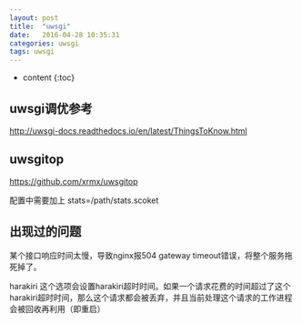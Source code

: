 ```yaml
---
layout: post
title:  "uwsgi"
date:   2016-04-28 10:35:31
categories: uwsgi
tags: uwsgi
---
```


* content
{:toc}


## uwsgi调优参考

http://uwsgi-docs.readthedocs.io/en/latest/ThingsToKnow.html

## uwsgitop

https://github.com/xrmx/uwsgitop

配置中需要加上 stats=/path/stats.scoket

## 出现过的问题

某个接口响应时间太慢，导致nginx报504 gateway timeout错误，将整个服务拖死掉了。

harakiri 这个选项会设置harakiri超时时间。如果一个请求花费的时间超过了这个harakiri超时时间，那么这个请求都会被丢弃，并且当前处理这个请求的工作进程会被回收再利用（即重启）


